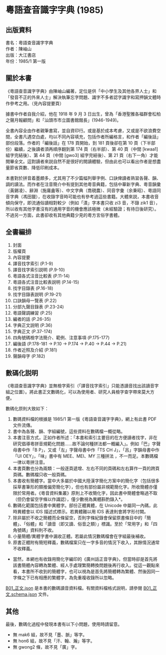 粵語查音識字字典 (1985)
=======================

出版資料
--------
書名：粵語查音識字字典 <br>
作者：陳岫山 <br>
出版：大江書店 <br>
年份：1985/1 第一版<br>

關於本書
--------
《粵語查音識字字典》由陳岫山編著，定位是供「中小學生及其他各界人士」和「發音不正的外來人士」解決執筆忘字問題、識字不多者認字識字和寫押韻文體時作參考之用。（見內容提要頁）

據書中作者自我介紹，他在 1918 年 9 月 3 日出生，曾為「香港聖雅各福群會松柏之聲月報顧問」和「汕頭市市立圖書館館長」(1946-1949)。

全書內容全由作者親筆書寫，並自資印行。或是基於成本考慮，又或是不欲浪費空間，全書凡遇空白處，均以不同內容填充，包括作者所編格言，和作者「編後話」部份段落。作者的「編後話」在 178 頁開始，到 181 頁後卻在第 10 頁（下半部份）繼續，之後讀者須再順序翻到第 174 頁（右半部）、第 40 頁（中間 [kwaa1] 組字完結後）、第 44 頁（中間 [gwo3] 組字完結後）、第 21 頁（右下一角）才能閲畢全文。這對讀者來説自然不是很好的閲讀體驗，但由此也可以看出作者是想盡量節省頁數、降低印刷成本。

本書對於拼音着墨頗多，尤其用了不少篇幅列舉字例、口訣俾讀者熟習各聲、韻、調的讀法。而作者在注音簡介中有提到其他粵音典籍，包括中華新字典、粵音韻彙（黃錫凌）、辭淵（施庸盦等）、中文字典（喬硯農）、同音字彙（余秉昭）、粵語同音字典（馮田獵），在收錄字音時可能也有參考過這些書籍。大體來説，本書收音傾向保守，即流通俗讀相對較少（例如「漬」字本書只收 zi3 音，不錄 zik1 音），所以收有其他字書沒有的通用字音的機會應該極微（未經驗證；有待日後研究）。不過另一方面，此書卻收有其他典籍少見的粵方言俗字書體。

全書編排
--------
1. 封面
2. 版權頁
3. 內容提要
4. 譯音找字索引 (P.1-9)
5. 譯音找字索引説明 (P.9-10)
6. 粵語各式注音比較表 (P.11-14)
7. 粵語各式注音比較表説明 (P.14-15)
8. 找字目錄表 (P.16-18)
9. 找字目錄表説明 (P.19-21)
10. 口訣韻母一覽表 (P.22)
11. 分部九聲目錄表 (P.23-24)
12. 粵語聲調練習 (P.25)
13. 編者的話 (P.26-35)
14. 字典正文説明 (P.36)
15. 字典正文 (P.37-174)
16. 四角號碼檢字法簡介、範例、注意事項 (P.175-177)
17. 編後語 (P.178-181 → P.10 → P.174 → P.40 → P.44 → P.21)
18. 作者近照及介紹 (P.181)
19. 聲韻母字 (P.182)

數碼化説明
----------
《粵語查音識字字典》並無檢字索引（「譯音找字索引」只能憑讀音找出該讀音字組之位置）。將此書正文數碼化，可以為使用者、研究人員檢字查字帶來莫大方便。

數碼化𠩤則大致如下：

1. 數碼資料檔的根據是 1985/1 第一版《粵語查音識字字典》，網上有此書 PDF 文件流傳。
2. 書中為各聲、韻、字組編號，這些資料在數碼檔一概從略。
3. 本書注音方式，正如作者所述：「本書和索引主要目的在方便讀者找字，非在研究倡導粵拼音規範化問題……故不論何種拼法都一概編入」。例如「巴」字聲母書中作「B P」，又或「左」字聲母書中作「TS CH J」，「呂」字韻母書中作「UI OEY」，「味」書中有 MEE、MEI、MY 三種拼法 ，不一而足。本數碼檔一律以粵拼注音。
4. 本書頁數也分為兩類：一般逐頁遞增、左右不同的頁碼和左右算作一頁的跨頁頁碼。數碼檔只收一般頁碼。
5. 本書收有簡體字。當中大多屬於中國大陸漢字簡化方案中的簡化字（包括很多採草書筆形的類推偏旁簡化字），但也有部份屬非規範簡化字。所收簡體亦僅限於常用者。《粵音資料集叢》原則上不收簡化字，因此書中簡體會略過不取（但仍會留空字條以作識認），僅少數視為異體斟酌錄入*。
5. 數碼化範圍包括書中異體字。部份正體異體，在 Unicode 中屬同一內碼，此時異體會以 IDS 描述式標示。若異體難以用 IDS 表達則會將字形付闕。
6. 除非屬於不收之簡體而全條留空，否則字條紀錄會保留原書條目中的「簡體」、「俗體」和「讀音（即又讀、俗音之類）」標識。至於「常用字」和「四角號碼」資料則不收。
7. 小量簡體/異體字書中漏收正體。若屬此情況數碼檔會在字組最後補收。
8. 原書正體附有簡短釋義，數碼檔案只在一字多音的情況下收入，其餘情況通常不收釋義。

* 當然，本網也有收錄用簡化字編印的《廣州話正音字典》，但當時卻是首先將該書簡體內容轉為繁體、經人手處理繁簡轉換問題後再行收入。從這一觀點來看，本書所不收到的簡體字，也可以視為是首先將簡體轉為繁體、然後因同一字條之下已有相應的繁體字，為免重複收錄所以忽略。

[B01_正文.json](B01_正文.json) 是本書的數碼讀音資料檔。有關資料檔格式説明，請參閱 [B01_正文.schema.json](B01_正文.schema.json) 文件。

其他
----
最後，數碼化過程中發現本書有以下小問題，使用時請留意。

- 無 mak6 組，故不見「墨、脈」等字。
- 無 hon6 組，故不見「汗、翰、瀚」等字。
- 無 gwong2 條，故不見「廣」字。
